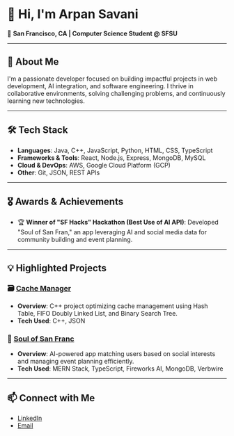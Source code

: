# 👋 Hi, I'm Arpan Savani

🌁 **San Francisco, CA | Computer Science Student @ SFSU**

---

## 🚀 About Me

I'm a passionate developer focused on building impactful projects in web development, AI integration, and software engineering. I thrive in collaborative environments, solving challenging problems, and continuously learning new technologies.

---

## 🛠️ Tech Stack

- **Languages**: Java, C++, JavaScript, Python, HTML, CSS, TypeScript
- **Frameworks & Tools**: React, Node.js, Express, MongoDB, MySQL
- **Cloud & DevOps**: AWS, Google Cloud Platform (GCP)
- **Other**: Git, JSON, REST APIs

---

## 🎖️ Awards & Achievements

- 🏆 **Winner of "SF Hacks" Hackathon (Best Use of AI API)**: Developed "Soul of San Fran," an app leveraging AI and social media data for community building and event planning.

---

## 💡 Highlighted Projects

### 🗃️ [Cache Manager](https://github.com/Arpan2207/CacheManager)
- **Overview**: C++ project optimizing cache management using Hash Table, FIFO Doubly Linked List, and Binary Search Tree.
- **Tech Used**: C++, JSON

### 🌉 [Soul of San Franc](https://devpost.com/software/soul-of-san-franc)
- **Overview**: AI-powered app matching users based on social interests and managing event planning efficiently.
- **Tech Used**: MERN Stack, TypeScript, Fireworks AI, MongoDB, Verbwire

---

## 📫 Connect with Me

- [LinkedIn](https://www.linkedin.com/in/arpan-savani-0923b8292/)
- [Email](mailto:arpan22savani@outlook.com)
